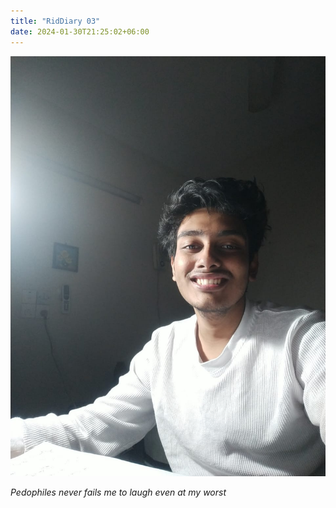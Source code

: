 ```yaml
---
title: "RidDiary 03"
date: 2024-01-30T21:25:02+06:00
---
```


![](/images/organic2.jpg)

*Pedophiles never fails me to laugh even at my worst*